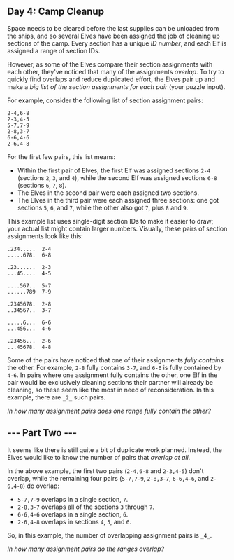
## Day 4: Camp Cleanup

Space needs to be cleared before the last supplies can be unloaded from the ships, and so several Elves have been assigned the job of cleaning up sections of the camp. Every section has a unique  _ID number_, and each Elf is assigned a range of section IDs.

However, as some of the Elves compare their section assignments with each other, they've noticed that many of the assignments  _overlap_. To try to quickly find overlaps and reduce duplicated effort, the Elves pair up and make a  _big list of the section assignments for each pair_  (your puzzle input).

For example, consider the following list of section assignment pairs:

```
2-4,6-8
2-3,4-5
5-7,7-9
2-8,3-7
6-6,4-6
2-6,4-8
```

For the first few pairs, this list means:

-   Within the first pair of Elves, the first Elf was assigned sections  `2-4`  (sections  `2`,  `3`, and  `4`), while the second Elf was assigned sections  `6-8`  (sections  `6`,  `7`,  `8`).
-   The Elves in the second pair were each assigned two sections.
-   The Elves in the third pair were each assigned three sections: one got sections  `5`,  `6`, and  `7`, while the other also got  `7`, plus  `8`  and  `9`.

This example list uses single-digit section IDs to make it easier to draw; your actual list might contain larger numbers. Visually, these pairs of section assignments look like this:

```
.234.....  2-4
.....678.  6-8

.23......  2-3
...45....  4-5

....567..  5-7
......789  7-9

.2345678.  2-8
..34567..  3-7

.....6...  6-6
...456...  4-6

.23456...  2-6
...45678.  4-8
```

Some of the pairs have noticed that one of their assignments  _fully contains_  the other. For example,  `2-8`  fully contains  `3-7`, and  `6-6`  is fully contained by  `4-6`. In pairs where one assignment fully contains the other, one Elf in the pair would be exclusively cleaning sections their partner will already be cleaning, so these seem like the most in need of reconsideration. In this example, there are  `_2_`  such pairs.

_In how many assignment pairs does one range fully contain the other?_

## --- Part Two ---

It seems like there is still quite a bit of duplicate work planned. Instead, the Elves would  like  to know the number of pairs that  _overlap at all_.

In the above example, the first two pairs (`2-4,6-8`  and  `2-3,4-5`) don't overlap, while the remaining four pairs (`5-7,7-9`,  `2-8,3-7`,  `6-6,4-6`, and  `2-6,4-8`) do overlap:

-   `5-7,7-9`  overlaps in a single section,  `7`.
-   `2-8,3-7`  overlaps all of the sections  `3`  through  `7`.
-   `6-6,4-6`  overlaps in a single section,  `6`.
-   `2-6,4-8`  overlaps in sections  `4`,  `5`, and  `6`.

So, in this example, the number of overlapping assignment pairs is  `_4_`.

_In how many assignment pairs do the ranges overlap?_
